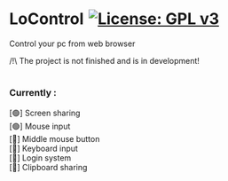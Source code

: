 # LoControl [![License: GPL v3](https://img.shields.io/badge/License-GPLv3-blue.svg)](https://www.gnu.org/licenses/gpl-3.0)
Control your pc from web browser

/!\ The project is not finished and is in development!

#


### Currently :
[🟢] Screen sharing <br>
[🟢] Mouse input <br>
[🔴] Middle mouse button <br>
[🔴] Keyboard input <br>
[🔴] Login system <br>
[🔴] Clipboard sharing <br>
